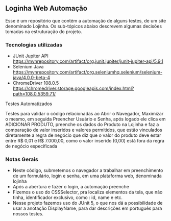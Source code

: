 ## Loginha Web Automação

Esse é um repositório que contém a automação de alguns testes, de um site denominado Lojinha. Os sub-tópicos abaixo descrevem algumas decisões tomadas na estruturação do projeto.

### Tecnologias utilizadas
- JUnit Jupiter API https://mvnrepository.com/artifact/org.junit.jupiter/junit-jupiter-api/5.9.1
- Selenium Java https://mvnrepository.com/artifact/org.seleniumhq.selenium/selenium-java/4.0.0-beta-4
- ChromeDriver 108.0.5 https://chromedriver.storage.googleapis.com/index.html?path=108.0.5359.71/

Testes Automatizados

Testes para validar o código relacionadas ao Abrir o Navegador, Maximizar o mesmo, em seguida  Preencher Usuário e Senha, após logado ele clica em  ADICIONAR PRODUTO, preenche os dados do Produto na Lojinha e faz a comparação de valor inseridos e valores permitidos, que estão vinculados diretamente a regra de negócio que diz que o valor do produto deve estar entre R$ 0,01 e R$ 7.000,00, como o valor inserido (0,00) está fora da regra de negócio especificada

### Notas Gerais

-   Neste código, submetemos o navegador a trabalhar em preenchimento de um formulário, login e senha, em uma plataforma web, denominada lojinha
-   Após a abertura e fazer o login, a automação preenche
-   Fizemos o uso do CSSSelector, pra localiza elementos da tela, que não tinha, identificador exclusivo, como : id, name e etc.
-   Nesse projeto fazemos uso do JUnit 5, o que nos dá a possibilidade de usar a anotação DisplayName, para dar descrições em português para nossos testes.